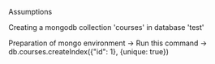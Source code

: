 Assumptions

Creating a mongodb collection 'courses' in database 'test'

Preparation of mongo environment -> Run this command ->
db.courses.createIndex({"id": 1}, {unique: true})